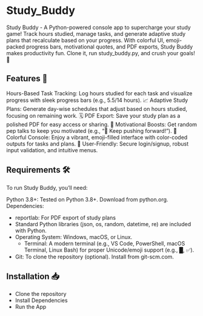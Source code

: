 # Study_Buddy
Study Buddy - A Python-powered console app to supercharge your study game! Track hours studied, manage tasks, and generate adaptive study plans that recalculate based on your progress. With colorful UI, emoji-packed progress bars, motivational quotes, and PDF exports, Study Buddy makes productivity fun. Clone it, run study_buddy.py, and crush your goals! 🚀

## Features 🌟
Hours-Based Task Tracking: Log hours studied for each task and visualize progress with sleek progress bars (e.g., 5.5/14 hours). 📈
Adaptive Study Plans: Generate day-wise schedules that adjust based on hours studied, focusing on remaining work. 🗓️
PDF Export: Save your study plan as a polished PDF for easy access or sharing. 📄
Motivational Boosts: Get random pep talks to keep you motivated (e.g., “💪 Keep pushing forward!”). 💬
Colorful Console: Enjoy a vibrant, emoji-filled interface with color-coded outputs for tasks and plans. 🎉
User-Friendly: Secure login/signup, robust input validation, and intuitive menus.

## Requirements 🛠️
To run Study Buddy, you’ll need:

Python 3.8+: Tested on Python 3.8+. Download from python.org.
Dependencies:
- reportlab: For PDF export of study plans
- Standard Python libraries (json, os, random, datetime, re) are included with Python.
- Operating System: Windows, macOS, or Linux.
  - Terminal: A modern terminal (e.g., VS Code, PowerShell, macOS Terminal, Linux Bash) for proper Unicode/emoji support (e.g., █, ✅).
- Git: To clone the repository (optional). Install from git-scm.com.

## Installation 📥
- Clone the repository
- Install Dependencies
- Run the App

